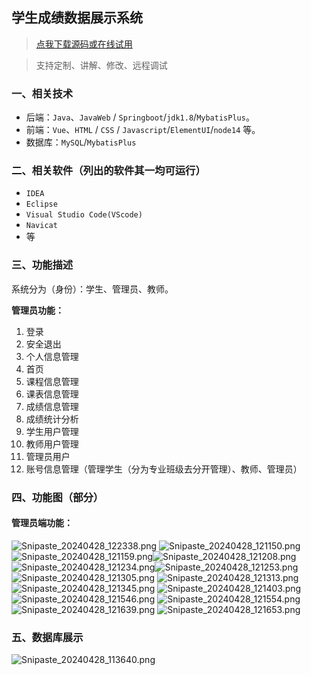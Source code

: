 ## 学生成绩数据展示系统

> [点我下载源码或在线试用](https://www.notmaker.com/detail/e9eb956cb5e14208b6a43e22094d778a/ghbnew) 

> 支持定制、讲解、修改、远程调试


### 一、相关技术
- 后端：`Java`、`JavaWeb` / `Springboot`/`jdk1.8`/`MybatisPlus`。
- 前端：`Vue`、`HTML` / `CSS` / `Javascript`/`ElementUI`/`node14` 等。
- 数据库：`MySQL`/`MybatisPlus`

### 二、相关软件（列出的软件其一均可运行）
- `IDEA`
- `Eclipse`
- `Visual Studio Code(VScode)`
- `Navicat`
- 等

### 三、功能描述
系统分为（身份）：学生、管理员、教师。


**管理员功能：**
1. 登录
2. 安全退出
3. 个人信息管理
4. 首页
5. 课程信息管理
6. 课表信息管理
7. 成绩信息管理
8. 成绩统计分析
9. 学生用户管理
10. 教师用户管理
11. 管理员用户
12. 账号信息管理（管理学生（分为专业班级去分开管理）、教师、管理员）

### 四、功能图（部分）

#### 管理员端功能：
![Snipaste_20240428_122338.png](https://store.ptcc9.top/notmaker/user_upload/3bd80f18ce8947948de216e157f71105/2024-04-28%2012:27:38_Snipaste_2024-04-28_12-23-38.png)
![Snipaste_20240428_121150.png](https://store.ptcc9.top/notmaker/user_upload/3bd80f18ce8947948de216e157f71105/2024-04-28%2012:27:53_Snipaste_2024-04-28_12-11-50.png)![Snipaste_20240428_121159.png](https://store.ptcc9.top/notmaker/user_upload/3bd80f18ce8947948de216e157f71105/2024-04-28%2012:28:09_Snipaste_2024-04-28_12-11-59.png)![Snipaste_20240428_121208.png](https://store.ptcc9.top/notmaker/user_upload/3bd80f18ce8947948de216e157f71105/2024-04-28%2012:28:19_Snipaste_2024-04-28_12-12-08.png)![Snipaste_20240428_121234.png](https://store.ptcc9.top/notmaker/user_upload/3bd80f18ce8947948de216e157f71105/2024-04-28%2012:28:24_Snipaste_2024-04-28_12-12-34.png)![Snipaste_20240428_121253.png](https://store.ptcc9.top/notmaker/user_upload/3bd80f18ce8947948de216e157f71105/2024-04-28%2012:28:30_Snipaste_2024-04-28_12-12-53.png)![Snipaste_20240428_121305.png](https://store.ptcc9.top/notmaker/user_upload/3bd80f18ce8947948de216e157f71105/2024-04-28%2012:29:05_Snipaste_2024-04-28_12-13-05.png)
![Snipaste_20240428_121313.png](https://store.ptcc9.top/notmaker/user_upload/3bd80f18ce8947948de216e157f71105/2024-04-28%2012:29:12_Snipaste_2024-04-28_12-13-13.png)![Snipaste_20240428_121345.png](https://store.ptcc9.top/notmaker/user_upload/3bd80f18ce8947948de216e157f71105/2024-04-28%2012:29:27_Snipaste_2024-04-28_12-13-45.png)
![Snipaste_20240428_121403.png](https://store.ptcc9.top/notmaker/user_upload/3bd80f18ce8947948de216e157f71105/2024-04-28%2012:29:37_Snipaste_2024-04-28_12-14-03.png)![Snipaste_20240428_121546.png](https://store.ptcc9.top/notmaker/user_upload/3bd80f18ce8947948de216e157f71105/2024-04-28%2012:29:52_Snipaste_2024-04-28_12-15-46.png)
![Snipaste_20240428_121554.png](https://store.ptcc9.top/notmaker/user_upload/3bd80f18ce8947948de216e157f71105/2024-04-28%2012:30:25_Snipaste_2024-04-28_12-15-54.png)
![Snipaste_20240428_121639.png](https://store.ptcc9.top/notmaker/user_upload/3bd80f18ce8947948de216e157f71105/2024-04-28%2012:30:35_Snipaste_2024-04-28_12-16-39.png)
![Snipaste_20240428_121653.png](https://store.ptcc9.top/notmaker/user_upload/3bd80f18ce8947948de216e157f71105/2024-04-28%2012:30:42_Snipaste_2024-04-28_12-16-53.png)

### 五、数据库展示
![Snipaste_20240428_113640.png](https://store.ptcc9.top/notmaker/user_upload/3bd80f18ce8947948de216e157f71105/2024-04-28%2012:31:02_Snipaste_2024-04-28_11-36-40.png)
